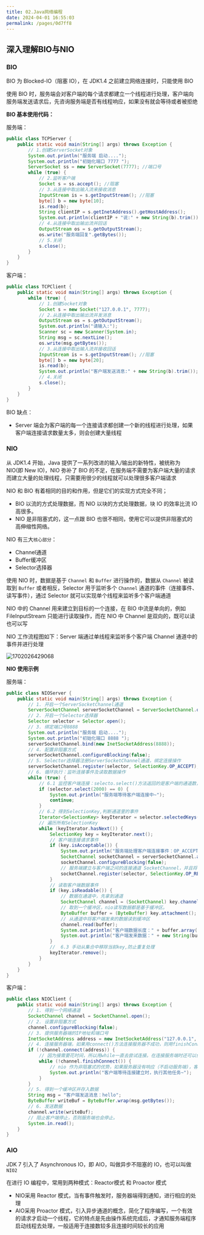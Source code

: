 ```yaml
---
title: 02.Java网络编程
date: 2024-04-01 16:55:03
permalink: /pages/0d7ff8
---
```


## 深入理解BIO与NIO

### BIO

BIO 为 Blocked-IO（阻塞 IO），在 JDK1.4 之前建立网络连接时，只能使用 BIO

使用 BIO 时，服务端会对客户端的每个请求都建立一个线程进行处理，客户端向服务端发送请求后，先咨询服务端是否有线程响应，如果没有就会等待或者被拒绝



**BIO 基本使用代码：**

服务端：

```java
public class TCPServer {
    public static void main(String[] args) throws Exception {
        // 1.创建ServerSocket对象
        System.out.println("服务端 启动....");
        System.out.println("初始化端口 7777 ");
        ServerSocket ss = new ServerSocket(7777); //端口号
        while (true) {
            // 2.监听客户端
            Socket s = ss.accept(); //阻塞
            // 3.从连接中取出输入流来接收消息
            InputStream is = s.getInputStream(); //阻塞
            byte[] b = new byte[10];
            is.read(b);
            String clientIP = s.getInetAddress().getHostAddress();
            System.out.println(clientIP + "说:" + new String(b).trim());
            // 4.从连接中取出输出流并回话
            OutputStream os = s.getOutputStream();
            os.write("服务端回复".getBytes());
            // 5.关闭
            s.close();
        }
    }
}
```



客户端：

```java
public class TCPClient {
    public static void main(String[] args) throws Exception {
        while (true) {
            // 1.创建Socket对象
            Socket s = new Socket("127.0.0.1", 7777);
            // 2.从连接中取出输出流并发消息
            OutputStream os = s.getOutputStream();
            System.out.println("请输入:");
            Scanner sc = new Scanner(System.in);
            String msg = sc.nextLine();
            os.write(msg.getBytes());
            // 3.从连接中取出输入流并接收回话
            InputStream is = s.getInputStream(); //阻塞
            byte[] b = new byte[20];
            is.read(b);
            System.out.println("客户端发送消息:" + new String(b).trim());
            // 4.关闭
            s.close();
        }
    }
}
```





BIO 缺点：

- Server 端会为客户端的每一个连接请求都创建一个新的线程进行处理，如果客户端连接请求数量太多，则会创建大量线程





### NIO

从 JDK1.4 开始，Java 提供了一系列改进的输入/输出的新特性，被统称为 NIO(即 New IO)，NIO 弥补了 BIO 的不足，在服务端不需要为客户端大量的请求而建立大量的处理线程，只需要用很少的线程就可以处理很多客户端请求

NIO 和 BIO 有着相同的目的和作用，但是它们的实现方式完全不同；

- BIO 以流的方式处理数据，而 NIO 以块的方式处理数据，块 IO 的效率比流 IO 高很多。
- NIO 是非阻塞式的，这一点跟 BIO 也很不相同，使用它可以提供非阻塞式的高伸缩性网络。

NIO 有三大`核心部分`：

- Channel通道
- Buffer缓冲区
- Selector选择器



使用 NIO 时，数据是基于 `Channel` 和 `Buffer` 进行操作的，数据从 `Channel` 被读取到 `Buffer` 或者相反，Selector 用于监听多个 `Channel` 通道的事件（连接事件、读写事件），通过 Selector 就可以实现单个线程来监听多个客户端通道

NIO 中的 Channel 用来建立到目标的一个连接，在 BIO 中流是单向的，例如 FileInputStream 只能进行读取操作，而在 NIO 中 Channel 是双向的，既可以读也可以写



NIO 工作流程图如下：Server 端通过单线程来监听多个客户端 Channel 通道中的事件并进行处理

![1702026429068](https://11laile-note-img.oss-cn-beijing.aliyuncs.com/1702026429068.png)





**NIO 使用示例**

服务端：

```java
public class NIOServer {
    public static void main(String[] args) throws Exception {
        // 1. 开启一个ServerSocketChannel通道
        ServerSocketChannel serverSocketChannel = ServerSocketChannel.open();
        // 2. 开启一个Selector选择器
        Selector selector = Selector.open();
        // 3. 绑定端口号8888
        System.out.println("服务端 启动....");
        System.out.println("初始化端口 8888 ");
        serverSocketChannel.bind(new InetSocketAddress(8888));
        // 4. 配置非阻塞方式
        serverSocketChannel.configureBlocking(false);
        // 5. Selector选择器注册ServerSocketChannel通道，绑定连接操作
        serverSocketChannel.register(selector, SelectionKey.OP_ACCEPT);
        // 6. 循环执行：监听连接事件及读取数据操作
        while (true) {
            // 6.1 监控客户端连接：selecto.select()方法返回的是客户端的通道数，如果为0，则说明没有客户端连接。
            if (selector.select(2000) == 0) {
                System.out.println("服务端等待客户端连接中~");
                continue;
            }
            // 6.2 得到SelectionKey,判断通道里的事件
            Iterator<SelectionKey> keyIterator = selector.selectedKeys().iterator();
            // 遍历所有SelectionKey
            while (keyIterator.hasNext()) {
                SelectionKey key = keyIterator.next();
                // 客户端连接请求事件
                if (key.isAcceptable()) {
                    System.out.println("服务端处理客户端连接事件：OP_ACCEPT");
                    SocketChannel socketChannel = serverSocketChannel.accept();
                    socketChannel.configureBlocking(false);
                    // 服务端建立与客户端之间的连接通道 SocketChannel，并且将该通道注册到 Selector 中，监听该通道的读事件
                    socketChannel.register(selector, SelectionKey.OP_READ, ByteBuffer.allocate(1024));
                }
                // 读取客户端数据事件
                if (key.isReadable()) {
                    // 数据在通道中，先拿到通道
                    SocketChannel channel = (SocketChannel) key.channel();
                    // 取到一个缓冲区，nio读写数据都是基于缓冲区。
                    ByteBuffer buffer = (ByteBuffer) key.attachment();
                    // 从通道中将客户端发来的数据读到缓冲区
                    channel.read(buffer);
                    System.out.println("客户端数据长度：" + buffer.array().length);
                    System.out.println("客户端发来数据：" + new String(buffer.array()));
                }
                //  6.3 手动从集合中移除当前key,防止重复处理
                keyIterator.remove();
            }
        }
    }
}
```



客户端：

```java
public class NIOClient {
    public static void main(String[] args) throws Exception {
        // 1. 得到一个网络通道
        SocketChannel channel = SocketChannel.open();
        // 2. 设置非阻塞方式
        channel.configureBlocking(false);
        // 3. 提供服务器端的IP地址和端口号
        InetSocketAddress address = new InetSocketAddress("127.0.0.1", 8888);
        // 4. 连接服务器端，如果用connect()方法连接服务器不成功，则用finishConnect()方法进行连接
        if (!channel.connect(address)) {
            // 因为接需要花时间，所以用while一直去尝试连接。在连接服务端时还可以做别的事，体现非阻塞。
            while (!channel.finishConnect()) {
                // nio 作为非阻塞式的优势，如果服务器没有响应（不启动服务端)，客户端不会阻塞，最后会报错，客户端尝试连接服务器连不上。
                System.out.println("客户端等待连接建立时，执行其他任务~");
            }
        }
        // 5. 得到一个缓冲区并存入数据
        String msg = "客户端发送消息：hello";
        ByteBuffer writeBuf = ByteBuffer.wrap(msg.getBytes());
        // 6. 发送数据
        channel.write(writeBuf);
        // 阻止客户端停止，否则服务端也会停止。
        System.in.read();
    }
}
```





### AIO

JDK 7 引入了 Asynchronous IO，即 AIO，叫做异步不阻塞的 IO，也可以叫做 `NIO2`

在进行 IO 编程中，常用到两种模式：Reactor模式 和 Proactor 模式

- NIO采用 Reactor 模式，当有事件触发时，服务器端得到通知，进行相应的处理
- AIO采用 Proactor 模式，引入异步通道的概念，简化了程序编写，一个有效的请求才启动一个线程，它的特点是先由操作系统完成后，才通知服务端程序启动线程去处理，一般适用于连接数较多且连接时间较长的应用







